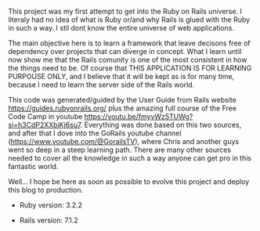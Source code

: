 This project was my first attempt to get into the Ruby on Rails universe. I literaly had no idea of what is Ruby or/and why Rails is glued with the Ruby in such a way. I stil dont know the entire universe of web applications.

The main objective here is to learn a framework that leave decisons free of dependency over projects that can diverge in concept. What I learn until now show me that the Rails comunity is one of the most consistent in how the things need to be. Of course that THIS APPLICATION IS FOR LEARNING PURPOUSE ONLY, and I believe that it will be kept as is for many time, because I need to learn the server side of the Rails world.

This code was generated/guided by the User Guide from Rails website https://guides.rubyonrails.org/ plus the amazing full course of the Free Code Camp in youtube https://youtu.be/fmyvWz5TUWg?si=h3CdP2XXbiKj6su7. Everything was done based on this two sources, and after that I dove into the GoRails youtube channel (https://www.youtube.com/@GorailsTV), where Chris and another guys went so deep in a steep learning path. There are many other sources needed to cover all the knowledge in such a way anyone can get pro in this fantastic world.

Well... I hope be here as soon as possible to evolve this project and deploy this blog to production. 

* Ruby version: 3.2.2

* Rails version: 7.1.2
